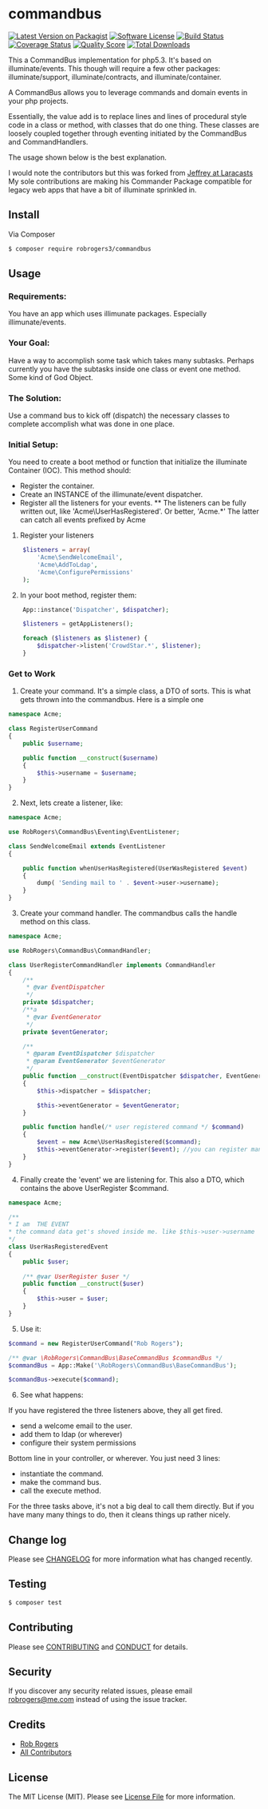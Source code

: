 # commandbus

[![Latest Version on Packagist][ico-version]][link-packagist]
[![Software License][ico-license]](LICENSE.md)
[![Build Status][ico-travis]][link-travis]
[![Coverage Status][ico-scrutinizer]][link-scrutinizer]
[![Quality Score][ico-code-quality]][link-code-quality]
[![Total Downloads][ico-downloads]][link-downloads]

This a CommandBus implementation for php5.3. It's based on illuminate/events. This though will require a few other packages: illuminate/support, illuminate/contracts, and illuminate/container.

A CommandBus allows you to leverage commands and domain events in your php projects.

Essentially, the value add is to replace lines and lines of procedural style code in a class or method, with classes that do one thing.
These classes are loosely coupled together through eventing initiated by the CommandBus and CommandHandlers.

The usage shown below is the best explanation.

I would note the contributors but this was forked from [Jeffrey at Laracasts](https://github.com/laracasts/Commander)
My sole contributions are making his Commander Package compatible for legacy web apps that have a bit of illuminate sprinkled in. 

## Install  

Via Composer

``` bash
$ composer require robrogers3/commandbus
```

## Usage

### Requirements:

You have an app which uses illimunate packages. Especially illimunate/events.

### Your Goal:

Have a way to accomplish some task which takes many subtasks.
Perhaps currently you have the subtasks inside one class or event one method. Some kind of God Object.

### The Solution:

Use a command bus to kick off (dispatch) the necessary classes to complete accomplish what was done in one place.

### Initial Setup:

You need to create a boot method or function that initialize the illuminate Container (IOC).
This method should:
* Register the container.
* Create an INSTANCE of the illimunate/event dispatcher.
* Register all the listeners for your events.
** The listeners can be fully written out, like 'Acme\UserHasRegistered'. Or better, 'Acme.*' The latter can catch all events prefixed by Acme

1. Register your listeners
``` php
    $listeners = array(
        'Acme\SendWelcomeEmail',
        'Acme\AddToLdap',
        'Acme\ConfigurePermissions'
    );
```

2. In your boot method, register them:
```php
    App::instance('Dispatcher', $dispatcher);

    $listeners = getAppListeners();

    foreach ($listeners as $listener) {
        $dispatcher->listen('CrowdStar.*', $listener);
    }
```

### Get to Work

1) Create your command. It's a simple class, a DTO of sorts. This is what gets thrown into the commandbus. Here is a simple one

``` php
namespace Acme;

class RegisterUserCommand
{
    public $username;

    public function __construct($username)
    {
        $this->username = $username;
    }
}
```

2) Next, lets create a listener, like:

```php
namespace Acme;

use RobRogers\CommandBus\Eventing\EventListener;

class SendWelcomeEmail extends EventListener
{

    public function whenUserHasRegistered(UserWasRegistered $event)
    {
        dump( 'Sending mail to ' . $event->user->username);
    }
}
```

3) Create your command handler. The commandbus calls the handle method on this class.

```php
namespace Acme;

use RobRogers\CommandBus\CommandHandler;

class UserRegisterCommandHandler implements CommandHandler
{
    /**
     * @var EventDispatcher
     */
    private $dispatcher;
    /**a
     * @var EventGenerator
     */
    private $eventGenerator;

    /**
     * @param EventDispatcher $dispatcher
     * @param EventGenerator $eventGenerator
     */
    public function __construct(EventDispatcher $dispatcher, EventGenerator $eventGenerator)
    {
        $this->dispatcher = $dispatcher;

        $this->eventGenerator = $eventGenerator;
    }

    public function handle(/* user registered command */ $command)
    {
        $event = new Acme\UserHasRegistered($command);
        $this->eventGenerator->register($event); //you can register many events
    }
}
```

4) Finally create the 'event' we are listening for. This also a DTO, which contains the above UserRegister $command.

```php
namespace Acme;

/**
* I am  THE EVENT
* the command data get's shoved inside me. like $this->user->username
*/
class UserHasRegisteredEvent
{
    public $user;
    
    /** @var UserRegister $user */
    public function __construct($user)
    {
        $this->user = $user;
    }
}
```

5) Use it:

```php
$command = new RegisterUserCommand("Rob Rogers");

/** @var \RobRogers\CommandBus\BaseCommandBus $commandBus */
$commandBus = App::Make('\RobRogers\CommandBus\BaseCommandBus');

$commandBus->execute($command);
```

6) See what happens:

If you have registered the three listeners above, they all get fired.
* send a welcome email to the user.
* add them to ldap (or wherever)
* configure their system permissions

Bottom line in your controller, or wherever.
You just need 3 lines:
* instantiate the command.
* make the command bus.
* call the execute method.

For the three tasks above, it's not a big deal to call them directly. But if you have many many things to do, then it cleans things up rather nicely.

## Change log

Please see [CHANGELOG](CHANGELOG.md) for more information what has changed recently.

## Testing

``` bash
$ composer test
```

## Contributing

Please see [CONTRIBUTING](CONTRIBUTING.md) and [CONDUCT](CONDUCT.md) for details.

## Security

If you discover any security related issues, please email robrogers@me.com instead of using the issue tracker.

## Credits

- [Rob Rogers][link-author]
- [All Contributors][link-contributors]

## License

The MIT License (MIT). Please see [License File](LICENSE.md) for more information.

[ico-version]: https://img.shields.io/packagist/v/robrogers3/commandbus.svg?style=flat-square
[ico-license]: https://img.shields.io/badge/license-MIT-brightgreen.svg?style=flat-square
[ico-travis]: https://img.shields.io/travis/robrogers3/commandbus/master.svg?style=flat-square
[ico-scrutinizer]: https://img.shields.io/scrutinizer/coverage/g/robrogers3/commandbus.svg?style=flat-square
[ico-code-quality]: https://img.shields.io/scrutinizer/g/robrogers3/commandbus.svg?style=flat-square
[ico-downloads]: https://img.shields.io/packagist/dt/robrogers3/commandbus.svg?style=flat-square

[link-packagist]: https://packagist.org/packages/robrogers3/commandbus
[link-travis]: https://travis-ci.org/robrogers3/commandbus
[link-scrutinizer]: https://scrutinizer-ci.com/g/robrogers3/commandbus/code-structure
[link-code-quality]: https://scrutinizer-ci.com/g/robrogers3/commandbus
[link-downloads]: https://packagist.org/packages/robrogers3/commandbus
[link-author]: https://github.com/robrogers3
[link-contributors]: ../../contributors
